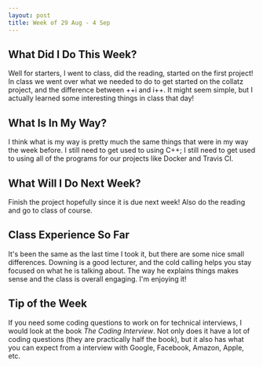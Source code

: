 ```yaml
---
layout: post
title: Week of 29 Aug - 4 Sep
---
```


## What Did I Do This Week?

Well for starters, I went to class, did the reading, started on the first project! In class we went over what we needed to do to get started on the collatz project, and the difference between ++i and i++. It might seem simple, but I actually learned some interesting things in class that day!

## What Is In My Way?

I think what is my way is pretty much the same things that were in my way the week before. I still need to get used to using C++; I still need to get used to using all of the programs for our projects like Docker and Travis CI.

## What Will I Do Next Week?

Finish the project hopefully since it is due next week! Also do the reading and go to class of course.

## Class Experience So Far

It's been the same as the last time I took it, but there are some nice small differences. Downing is a good lecturer, and the cold calling helps you stay focused on what he is talking about. The way he explains things makes sense and the class is overall engaging. I'm enjoying it!

## Tip of the Week

If you need some coding questions to work on for technical interviews, I would look at the book _The Coding Interview_. Not only does it have a lot of coding questions (they are practically half the book), but it also has what you can expect from a interview with Google, Facebook, Amazon, Apple, etc.
